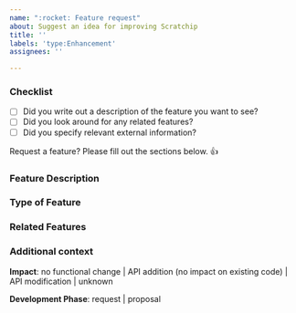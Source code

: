 ```yaml
---
name: ":rocket: Feature request"
about: Suggest an idea for improving Scratchip
title: ''
labels: 'type:Enhancement'
assignees: ''

---
```


### Checklist

- [ ] Did you write out a description of the feature you want to see?
- [ ] Did you look around for any related features?
- [ ] Did you specify relevant external information?

Request a feature? Please fill out the sections below. 👍

### Feature Description

<!--
  Provide a clear and concise description of what the feature is.
-->

### Type of Feature

### Related Features

### Additional context

<!-- choose one -->
**Impact**: no functional change | API addition (no impact on existing code) | API modification | unknown


<!-- choose one -->
**Development Phase**: request | proposal

<!--
  Is there anything else you can add about the proposal?
  You might want to link to related issues here, if you haven't already.
-->
